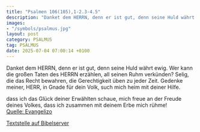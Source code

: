 ```yaml
---
title: "Psalmen 106(105),1-2.3-4.5"
description: "Danket dem HERRN, denn er ist gut, denn seine Huld währt ewig. Wer kann die großen Taten des HERRN erzählen, all seinen Ruhm verkünden? Selig, die das Recht bewahren, die Gerechtigkeit üben zu jeder Zeit. Gedenke meiner, HERR, in Gnade für dein Volk, such mich heim mit deiner Hil...."
images:
- "/symbols/psalmus.jpg"
layout: post
category: PSALMUS
tag: PSALMUS
date: 2025-07-04 07:00:14 +0100
---
```

Danket dem HERRN, denn er ist gut, denn seine Huld währt ewig.
Wer kann die großen Taten des HERRN erzählen, all seinen Ruhm verkünden?
Selig, die das Recht bewahren, die Gerechtigkeit üben zu jeder Zeit.
Gedenke meiner, HERR, in Gnade für dein Volk, such mich heim mit deiner Hilfe.<!--more-->

dass ich das Glück deiner Erwählten schaue, mich freue an der Freude deines Volkes, dass ich zusammen mit deinem Erbe mich rühme!<br>
[Quelle: Evangelizo](https://evangeliumtagfuertag.org/DE/gospel)

[Textstelle auf Bibelserver](https://www.bibleserver.com/EU/ps106(105),1-2.3-4.5)
